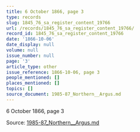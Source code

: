 ```yaml
---
title: 6 October 1866, page 3
type: records
slug: 1845_76_sa_register_content_19766
url: /records/1845_76_sa_register_content_19766/
record_id: 1845_76_sa_register_content_19766
date: '1866-10-06'
date_display: null
volume: null
issue_number: null
page: '3'
article_type: other
issue_reference: 1866-10-06, page 3
people_mentioned: []
places_mentioned: []
topics: []
source_document: 1985-87_Northern__Argus.md
---
```


6 October 1866, page 3

Source: [1985-87_Northern__Argus.md](/downloads/markdown/1985-87_Northern__Argus.md)
